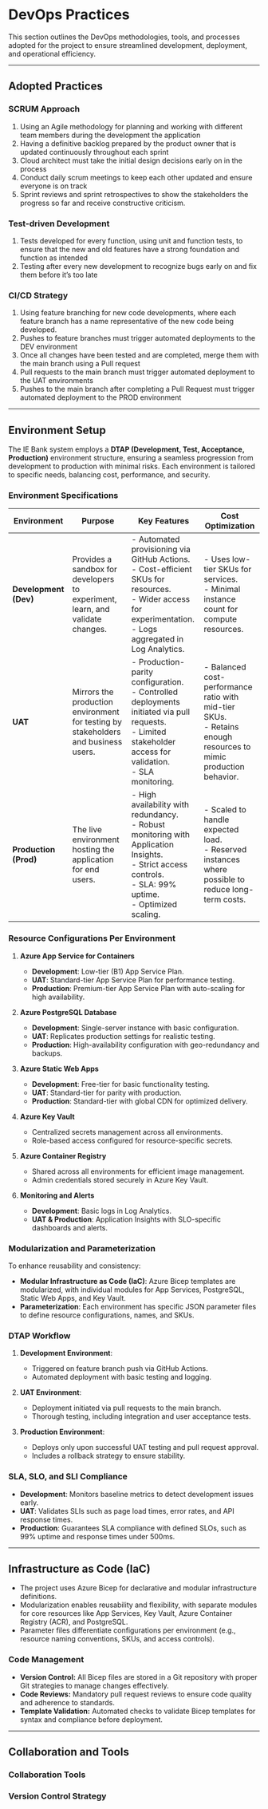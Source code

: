 # DevOps Practices

This section outlines the DevOps methodologies, tools, and processes adopted for the project to ensure streamlined development, deployment, and operational efficiency.

---

## Adopted Practices

### SCRUM Approach
1. Using an Agile methodology for planning and working with different team members during the development the application
2. Having a definitive backlog prepared by the product owner that is updated continuously throughout each sprint 
3. Cloud architect must take the initial design decisions early on in the process
4. Conduct daily scrum meetings to keep each other updated and ensure everyone is on track
5. Sprint reviews and sprint retrospectives to show the stakeholders the progress so far and receive constructive criticism.


### Test-driven Development 
1. Tests developed for every function, using unit and function tests, to ensure that the new and old features have a strong foundation and function as intended
2. Testing after every new development to recognize bugs early on and fix them before it’s too late


### CI/CD Strategy
1. Using feature branching for new code developments, where each feature branch has a name representative of the new code being developed. 
2. Pushes to feature branches must trigger automated deployments to the DEV environment 
3. Once all changes have been tested and are completed, merge them with the main branch using a Pull request
4. Pull requests to the main branch must trigger automated deployment to the UAT environments 
5. Pushes to the main branch after completing a Pull Request must trigger automated deployment to the PROD environment
   
---

## Environment Setup

The IE Bank system employs a **DTAP (Development, Test, Acceptance, Production)** environment structure, ensuring a seamless progression from development to production with minimal risks. Each environment is tailored to specific needs, balancing cost, performance, and security.


### Environment Specifications

| **Environment**     | **Purpose**                                                                                      | **Key Features**                                                                                                                                                      | **Cost Optimization**                                                                                                                |
|----------------------|--------------------------------------------------------------------------------------------------|----------------------------------------------------------------------------------------------------------------------------------------------------------------------|-------------------------------------------------------------------------------------------------------------------------------------|
| **Development (Dev)** | Provides a sandbox for developers to experiment, learn, and validate changes.                         | - Automated provisioning via GitHub Actions.  <br>- Cost-efficient SKUs for resources.<br>- Wider access for experimentation.<br>- Logs aggregated in Log Analytics. | - Uses low-tier SKUs for services.<br>- Minimal instance count for compute resources.                                               |
| **UAT**             | Mirrors the production environment for testing by stakeholders and business users.                      | - Production-parity configuration.<br>- Controlled deployments initiated via pull requests.<br>- Limited stakeholder access for validation.<br>- SLA monitoring.    | - Balanced cost-performance ratio with mid-tier SKUs.<br>- Retains enough resources to mimic production behavior.                   |
| **Production (Prod)**| The live environment hosting the application for end users.                                      | - High availability with redundancy.<br>- Robust monitoring with Application Insights.<br>- Strict access controls.<br>- SLA: 99% uptime.<br>- Optimized scaling.   | - Scaled to handle expected load.<br>- Reserved instances where possible to reduce long-term costs.                                  |



### Resource Configurations Per Environment

1. **Azure App Service for Containers**
   - **Development**: Low-tier (B1) App Service Plan.
   - **UAT**: Standard-tier App Service Plan for performance testing.
   - **Production**: Premium-tier App Service Plan with auto-scaling for high availability.

2. **Azure PostgreSQL Database**
   - **Development**: Single-server instance with basic configuration.
   - **UAT**: Replicates production settings for realistic testing.
   - **Production**: High-availability configuration with geo-redundancy and backups.

3. **Azure Static Web Apps**
   - **Development**: Free-tier for basic functionality testing.
   - **UAT**: Standard-tier for parity with production.
   - **Production**: Standard-tier with global CDN for optimized delivery.

4. **Azure Key Vault**
   - Centralized secrets management across all environments.
   - Role-based access configured for resource-specific secrets.

5. **Azure Container Registry**
   - Shared across all environments for efficient image management.
   - Admin credentials stored securely in Azure Key Vault.

6. **Monitoring and Alerts**
   - **Development**: Basic logs in Log Analytics.
   - **UAT & Production**: Application Insights with SLO-specific dashboards and alerts.



### Modularization and Parameterization

To enhance reusability and consistency:
- **Modular Infrastructure as Code (IaC)**: Azure Bicep templates are modularized, with individual modules for App Services, PostgreSQL, Static Web Apps, and Key Vault.
- **Parameterization**: Each environment has specific JSON parameter files to define resource configurations, names, and SKUs.



### DTAP Workflow

1. **Development Environment**:
   - Triggered on feature branch push via GitHub Actions.
   - Automated deployment with basic testing and logging.

2. **UAT Environment**:
   - Deployment initiated via pull requests to the main branch.
   - Thorough testing, including integration and user acceptance tests.

3. **Production Environment**:
   - Deploys only upon successful UAT testing and pull request approval.
   - Includes a rollback strategy to ensure stability.


### SLA, SLO, and SLI Compliance

- **Development**: Monitors baseline metrics to detect development issues early.
- **UAT**: Validates SLIs such as page load times, error rates, and API response times.
- **Production**: Guarantees SLA compliance with defined SLOs, such as 99% uptime and response times under 500ms.


---

## Infrastructure as Code (IaC)

- The project uses Azure Bicep for declarative and modular infrastructure definitions.
- Modularization enables reusability and flexibility, with separate modules for core resources like App Services, Key Vault, Azure Container Registry (ACR), and PostgreSQL.
- Parameter files differentiate configurations per environment (e.g., resource naming conventions, SKUs, and access controls).

### Code Management

- **Version Control:** All Bicep files are stored in a Git repository with proper Git strategies to manage changes effectively.
- **Code Reviews:** Mandatory pull request reviews to ensure code quality and adherence to standards.
- **Template Validation:** Automated checks to validate Bicep templates for syntax and compliance before deployment.

---

## Collaboration and Tools

### Collaboration Tools
<!-- Tools used for team communication and task management -->

### Version Control Strategy
<!-- Branching strategy and GitHub workflow -->
